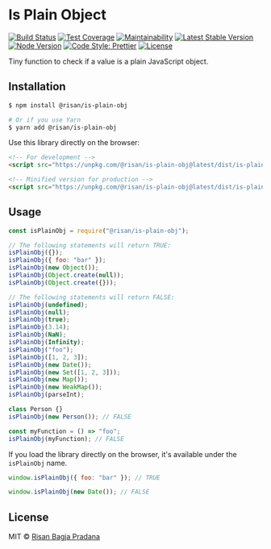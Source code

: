 # Is Plain Object

[![Build Status](https://flat.badgen.net/travis/risan/is-plain-obj)](https://travis-ci.org/risan/is-plain-obj)
[![Test Coverage](https://flat.badgen.net/codeclimate/coverage/risan/is-plain-obj)](https://codeclimate.com/github/risan/is-plain-obj)
[![Maintainability](https://flat.badgen.net/codeclimate/maintainability/risan/is-plain-obj)](https://codeclimate.com/github/risan/is-plain-obj)
[![Latest Stable Version](https://flat.badgen.net/npm/v/@risan/is-plain-obj)](https://www.npmjs.com/package/@risan/is-plain-obj)
[![Node Version](https://flat.badgen.net/npm/node/@risan/is-plain-obj)](https://www.npmjs.com/package/@risan/is-plain-obj)
[![Code Style: Prettier](https://flat.badgen.net/badge/code%20style/prettier/ff69b4)](https://github.com/prettier/prettier)
[![License](https://flat.badgen.net/npm/license/@risan/is-plain-obj)](https://github.com/risan/is-plain-obj/blob/master/LICENSE)

Tiny function to check if a value is a plain JavaScript object.

## Installation

```bash
$ npm install @risan/is-plain-obj

# Or if you use Yarn
$ yarn add @risan/is-plain-obj
```

Use this library directly on the browser:

```html
<!-- For development -->
<script src="https://unpkg.com/@risan/is-plain-obj@latest/dist/is-plain-obj.umd.js"></script>

<!-- Minified version for production -->
<script src="https://unpkg.com/@risan/is-plain-obj@latest/dist/is-plain-obj.umd.min.js"></script>
```

## Usage

```js
const isPlainObj = require("@risan/is-plain-obj");

// The following statements will return TRUE:
isPlainObj({});
isPlainObj({ foo: "bar" });
isPlainObj(new Object());
isPlainObj(Object.create(null));
isPlainObj(Object.create({}));

// The following statements will return FALSE:
isPlainObj(undefined);
isPlainObj(null);
isPlainObj(true);
isPlainObj(3.14);
isPlainObj(NaN);
isPlainObj(Infinity);
isPlainObj("foo");
isPlainObj([1, 2, 3]);
isPlainObj(new Date());
isPlainObj(new Set([1, 2, 3]));
isPlainObj(new Map());
isPlainObj(new WeakMap());
isPlainObj(parseInt);

class Person {}
isPlainObj(new Person()); // FALSE

const myFunction = () => "foo";
isPlainObj(myFunction); // FALSE
```

If you load the library directly on the browser, it's available under the `isPlainObj` name.

```js
window.isPlainObj({ foo: "bar" }); // TRUE

window.isPlainObj(new Date()); // FALSE
```

## License

MIT © [Risan Bagja Pradana](https://bagja.net)
